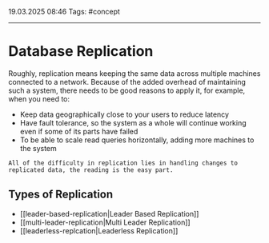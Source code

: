 19.03.2025 08:46
Tags: #concept

---
# Database Replication

Roughly, replication means keeping the same data across multiple machines connected to a network. Because of the added overhead of maintaining such a system, there needs to be good reasons to apply it, for example, when you need to:

- Keep data geographically close to your users to reduce latency
- Have fault tolerance, so the system as a whole will continue working even if some of its parts have failed
- To be able to scale read queries horizontally, adding more machines to the system

```ad-danger
All of the difficulty in replication lies in handling changes to replicated data, the reading is the easy part.
```

## Types of Replication
- [[leader-based-replication|Leader Based Replication]]
- [[multi-leader-replication|Multi Leader Replication]]
- [[leaderless-replcation|Leaderless Replication]]